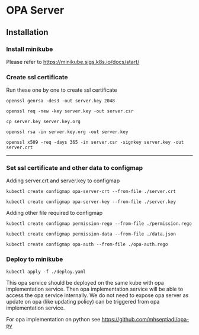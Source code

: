 # OPA Server

## Installation

### Install minikube

Please refer to https://minikube.sigs.k8s.io/docs/start/


### Create ssl certificate

Run these one by one to create ssl certificate
```shell
openssl genrsa -des3 -out server.key 2048
```
```shell
openssl req -new -key server.key -out server.csr
```
```shell
cp server.key server.key.org
```
```shell
openssl rsa -in server.key.org -out server.key
```
```shell
openssl x509 -req -days 365 -in server.csr -signkey server.key -out server.crt
```

---

### Set ssl certificate and other data to configmap
Adding server.crt and server.key to configmap
```shell
kubectl create configmap opa-server-crt --from-file ./server.crt
```
```shell
kubectl create configmap opa-server-key --from-file ./server.key
```

Adding other file required to configmap
```shell
kubectl create configmap permission-rego --from-file ./permission.rego
```
```shell
kubectl create configmap permission-data --from-file ./data.json
```
```shell
kubectl create configmap opa-auth --from-file ./opa-auth.rego
```


### Deploy to minikube
```shell
kubectl apply -f ./deploy.yaml
```

This opa service should be deployed on the same kube with opa implementation service. Then opa implementation service will be able to access the opa service internally. We do not need to expose opa server as update on opa (like updating policy) can be triggered from opa implementation service.

For opa implementation on python see https://github.com/mhseptiadi/opa-py
